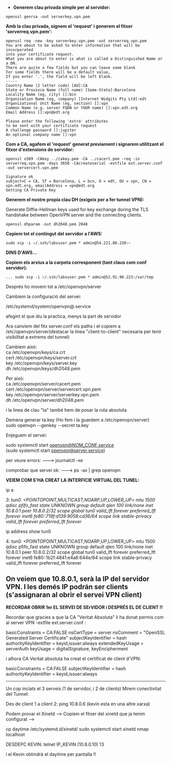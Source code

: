 
* **Generem clau privada simple per al servidor:**
```
openssl genrsa -out serverkey.vpn.pem
```

**Amb la clau privada, signem el 'request' i generem el fitxer 'serverreq.vpn.pem':**
```
openssl req -new -key serverkey.vpn.pem -out serverreq.vpn.pem
You are about to be asked to enter information that will be incorporated
into your certificate request.
What you are about to enter is what is called a Distinguished Name or a DN.
There are quite a few fields but you can leave some blank
For some fields there will be a default value,
If you enter '.', the field will be left blank.
-----
Country Name (2 letter code) [AU]:CA
State or Province Name (full name) [Some-State]:Barcelona
Locality Name (eg, city) []:bcn
Organization Name (eg, company) [Internet Widgits Pty Ltd]:edt
Organizational Unit Name (eg, section) []:vpn
Common Name (e.g. server FQDN or YOUR name) []:vpn.edt.org
Email Address []:vpn@edt.org

Please enter the following 'extra' attributes
to be sent with your certificate request
A challenge password []:jupiter
An optional company name []:vpn
```

**Com a CA, agafem el 'request' generat previament i signarem utilitzant el fitxer d'extensions de servidor:**
```
openssl x509 -CAkey ../cakey.pem -CA ../cacert.pem -req -in serverreq.vpn.pem -days 3650 -CAcreateserial -extfile ext.server.conf -out servercert.vpn.pem

Signature ok
subject=C = CA, ST = Barcelona, L = bcn, O = edt, OU = vpn, CN = vpn.edt.org, emailAddress = vpn@edt.org
Getting CA Private Key
```
**Generem el nostre propia clau DH (exigeix per a fer tunnel VPN):**

Generate Diffie-Hellman keys used for key exchange during the TLS handshake between OpenVPN server and the connecting clients.
```
openssl dhparam -out dh2048.pem 2048
```

**Copiem tot el contingut del servidor a l'AWS:**
```
sudo scp -i ~/.ssh/labsuser.pem * admin@54.221.80.230:~
```

**DINS D'AWS...**

**Copiem els arxius a la carpeta corresponent (tant claus com conf servidor):**
```
... sudo scp -i ~/.ssh/labsuser.pem * admin@52.91.90.223:/var/tmp
```

Després ho movem tot a /etc/openvpn/server  

Cambiem la configuració del servei:    

/etc/systemd/system/openvpn@.service

afegint el que diu la practica, menys la part de servidor

Ara canviem del fitx server.conf els paths i el copiem a /etc/openvpn/server(destacar la línea "client-to-client" necesaria per tenir visibilitat a extrems del tunnel)

Cambiem això:  
 ca /etc/openvpn/keys/ca.crt  
 cert /etc/openvpn/keys/server.crt  
 key /etc/openvpn/keys/server.key  
 dh /etc/openvpn/keys/dh2048.pem  
  
Per això:  
 ca /etc/openvpn/server/cacert.pem  
 cert /etc/openvpn/server/servercert.vpn.pem  
 key /etc/openvpn/server/serverkey.vpn.pem  
 dh /etc/openvpn/server/dh2048.pem  

i la linea de clau "ta" també hem de posar la ruta absoluta

Demana generar ta.key (Ho fem i la guardem a /etc/openvpn/server)  
sudo openvpn --genkey --secret ta.key  

Enjeguem el servei:  

sudo systemctl start openvpn@NOM_CONF.service  
(sudo systemctl start openvpn@server.service)

per veure errors: --->  journalctl -xe  

comprobar que servei ok:  --->  ps -ax | grep openvpn  

**VEIEM COM S'HA CREAT LA INTERFICIE VIRTUAL DEL TUNEL:**  

ip a  

*3: tun0: <POINTOPOINT,MULTICAST,NOARP,UP,LOWER_UP> mtu 1500 qdisc pfifo_fast state UNKNOWN group default qlen 100
    link/none 
    inet 10.8.0.1 peer 10.8.0.2/32 scope global tun0
       valid_lft forever preferred_lft forever
    inet6 fe80::719f:d139:9058:cd36/64 scope link stable-privacy 
       valid_lft forever preferred_lft forever*

ip address show tun0

4: tun0: <POINTOPOINT,MULTICAST,NOARP,UP,LOWER_UP> mtu 1500 qdisc pfifo_fast state UNKNOWN group default qlen 100
    link/none 
    inet 10.8.0.1 peer 10.8.0.2/32 scope global tun0
       valid_lft forever preferred_lft forever
    inet6 fe80::1b2f:4841:e4a6:644e/64 scope link stable-privacy 
       valid_lft forever preferred_lft forever

On veiem que  10.8.0.1, serà la IP del servidor VPN. I les demés IP podrán ser clients (s'assignaran al obrir el servei VPN client)
----------------------------------------------------------------------------------------------------------------------------------  
**RECORDAR OBRIR 1er EL SERVEI DE SErVIDOR i DESPRÉS EL DE CLIENT !!**

Recordar que gracies a que la CA "Veritat Absoluta" li ha donat permis com al server VPN -extfile ext.server.conf : 

basicConstraints       = CA:FALSE
nsCertType             = server
nsComment              = "OpenSSL Generated Server Certificate"
subjectKeyIdentifier   = hash
authorityKeyIdentifier = keyid,issuer:always
extendedKeyUsage       = serverAuth
keyUsage               = digitalSignature, keyEncipherment

i alhora CA Veritat absoluta ha creat el certificat de client d'VPN:

basicConstraints        = CA:FALSE
subjectKeyIdentifier    = hash
authorityKeyIdentifier  = keyid,issuer:always

----------------------------------------------------------------------------------------------------------------------------------  

Un cop inciats el 3 serveis (1 de servidor, i 2 de clients) Mirem conectivitat del Tunnel:

Des de client 1 a client 2: ping 10.8.0.6 (kevin esta en una altre xarxa)

Podem provar el Xinetd --> Copiem el fitxer del xinetd que ja tenim configurat --> 

cp daytime  /etc/systemd.d/xinetd/
sudo systemctl start xinetd
nmap localhost

 DESDEPC KEVIN: telnet IP_KEVIN (10.8.0.10) 13

i el Kevin obtindrà el daytime per pantalla !!
